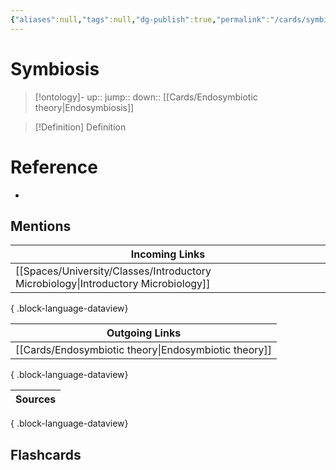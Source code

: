 ```yaml
---
{"aliases":null,"tags":null,"dg-publish":true,"permalink":"/cards/symbiosis/","dgPassFrontmatter":true}
---
```


# Symbiosis

> [!ontology]-
> up:: 
> jump:: 
> down:: [[Cards/Endosymbiotic theory\|Endosymbiosis]]

> [!Definition] Definition

# Reference

- 

## Mentions

| Incoming Links                                                                        |
| ------------------------------------------------------------------------------------- |
| [[Spaces/University/Classes/Introductory Microbiology\|Introductory Microbiology]] |

{ .block-language-dataview}

| Outgoing Links                                          |
| ------------------------------------------------------- |
| [[Cards/Endosymbiotic theory\|Endosymbiotic theory]] |

{ .block-language-dataview}

| Sources |
| ------- |

{ .block-language-dataview}

## Flashcards